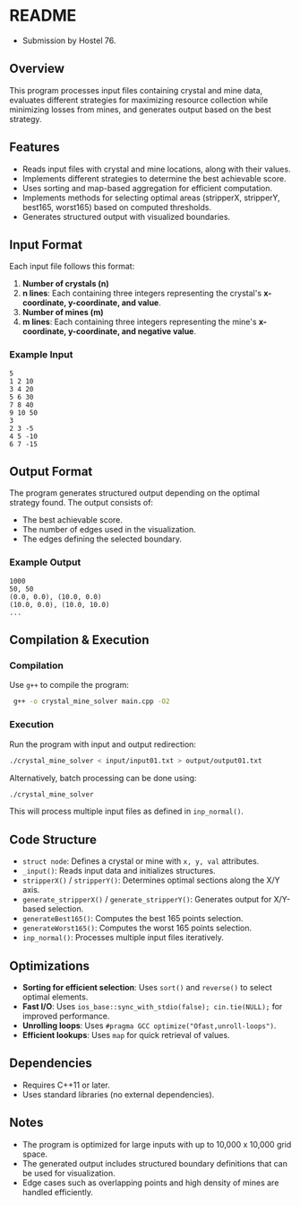 # README
- Submission by Hostel 76.

## Overview
This program processes input files containing crystal and mine data, evaluates different strategies for maximizing resource collection while minimizing losses from mines, and generates output based on the best strategy.

## Features
- Reads input files with crystal and mine locations, along with their values.
- Implements different strategies to determine the best achievable score.
- Uses sorting and map-based aggregation for efficient computation.
- Implements methods for selecting optimal areas (stripperX, stripperY, best165, worst165) based on computed thresholds.
- Generates structured output with visualized boundaries.

## Input Format
Each input file follows this format:
1. **Number of crystals (n)**
2. **n lines**: Each containing three integers representing the crystal's **x-coordinate, y-coordinate, and value**.
3. **Number of mines (m)**
4. **m lines**: Each containing three integers representing the mine's **x-coordinate, y-coordinate, and negative value**.

### Example Input
```
5
1 2 10
3 4 20
5 6 30
7 8 40
9 10 50
3
2 3 -5
4 5 -10
6 7 -15
```

## Output Format
The program generates structured output depending on the optimal strategy found. The output consists of:
- The best achievable score.
- The number of edges used in the visualization.
- The edges defining the selected boundary.

### Example Output
```
1000
50, 50
(0.0, 0.0), (10.0, 0.0)
(10.0, 0.0), (10.0, 10.0)
...
```

## Compilation & Execution
### Compilation
Use `g++` to compile the program:
```sh
 g++ -o crystal_mine_solver main.cpp -O2
```

### Execution
Run the program with input and output redirection:
```sh
./crystal_mine_solver < input/input01.txt > output/output01.txt
```

Alternatively, batch processing can be done using:
```sh
./crystal_mine_solver
```
This will process multiple input files as defined in `inp_normal()`.

## Code Structure
- `struct node`: Defines a crystal or mine with `x, y, val` attributes.
- `_input()`: Reads input data and initializes structures.
- `stripperX()` / `stripperY()`: Determines optimal sections along the X/Y axis.
- `generate_stripperX()` / `generate_stripperY()`: Generates output for X/Y-based selection.
- `generateBest165()`: Computes the best 165 points selection.
- `generateWorst165()`: Computes the worst 165 points selection.
- `inp_normal()`: Processes multiple input files iteratively.

## Optimizations
- **Sorting for efficient selection**: Uses `sort()` and `reverse()` to select optimal elements.
- **Fast I/O**: Uses `ios_base::sync_with_stdio(false); cin.tie(NULL);` for improved performance.
- **Unrolling loops**: Uses `#pragma GCC optimize("Ofast,unroll-loops")`.
- **Efficient lookups**: Uses `map` for quick retrieval of values.

## Dependencies
- Requires C++11 or later.
- Uses standard libraries (no external dependencies).

## Notes
- The program is optimized for large inputs with up to 10,000 x 10,000 grid space.
- The generated output includes structured boundary definitions that can be used for visualization.
- Edge cases such as overlapping points and high density of mines are handled efficiently.